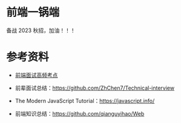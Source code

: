 # 前端一锅端
备战 2023 秋招，加油！！！

# 参考资料

- [前端面试高频考点](https://juejin.cn/post/6905294475539513352)

- 前辈面试总结：https://github.com/ZhChen7/Technical-interview

- The Modern JavaScript Tutorial：https://javascript.info/

- 前端知识总结：https://github.com/qianguyihao/Web
